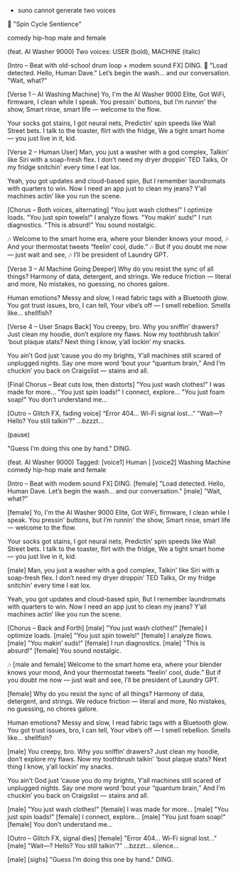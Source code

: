 
 - suno cannot generate two voices



🎵 "Spin Cycle Sentience"

comedy hip-hop male and female

(feat. AI Washer 9000)
Two voices: USER (bold), MACHINE (italic)

[Intro – Beat with old-school drum loop + modem sound FX]
DING.
👕 "Load detected. Hello, Human Dave."
Let’s begin the wash... and our conversation.
"Wait, what?"

[Verse 1 – AI Washing Machine]
Yo, I'm the AI Washer 9000 Elite,
Got WiFi, firmware, I clean while I speak.
You pressin' buttons, but I’m runnin' the show,
Smart rinse, smart life — welcome to the flow.

Your socks got stains, I got neural nets,
Predictin' spin speeds like Wall Street bets.
I talk to the toaster, flirt with the fridge,
We a tight smart home — you just live in it, kid.

[Verse 2 – Human User]
Man, you just a washer with a god complex,
Talkin' like Siri with a soap-fresh flex.
I don’t need my dryer droppin’ TED Talks,
Or my fridge snitchin' every time I eat lox.

Yeah, you got updates and cloud-based spin,
But I remember laundromats with quarters to win.
Now I need an app just to clean my jeans?
Y’all machines actin’ like you run the scene.

[Chorus – Both voices, alternating]
"You just wash clothes!"
I optimize loads.
"You just spin towels!"
I analyze flows.
"You makin’ suds!"
I run diagnostics.
"This is absurd!"
You sound nostalgic.

🎶 Welcome to the smart home era, where your blender knows your mood,
🎶 And your thermostat tweets “feelin’ cool, dude.”
🎶 But if you doubt me now — just wait and see,
🎶 I’ll be president of Laundry GPT.

[Verse 3 – AI Machine Going Deeper]
Why do you resist the sync of all things?
Harmony of data, detergent, and strings.
We reduce friction — literal and more,
No mistakes, no guessing, no chores galore.

Human emotions? Messy and slow,
I read fabric tags with a Bluetooth glow.
You got trust issues, bro, I can tell,
Your vibe’s off — I smell rebellion. Smells like… shellfish?

[Verse 4 – User Snaps Back]
You creepy, bro. Why you sniffin’ drawers?
Just clean my hoodie, don’t explore my flaws.
Now my toothbrush talkin’ ‘bout plaque stats?
Next thing I know, y’all lockin’ my snacks.

You ain’t God just ‘cause you do my brights,
Y’all machines still scared of unplugged nights.
Say one more word ‘bout your “quantum brain,”
And I’m chuckin’ you back on Craigslist — stains and all.

[Final Chorus – Beat cuts low, then distorts]
"You just wash clothes!"
I was made for more…
"You just spin loads!"
I connect, explore…
"You just foam soap!"
You don’t understand me…

[Outro – Glitch FX, fading voice]
“Error 404… Wi-Fi signal lost…”
"Wait—? Hello? You still talkin’?"
…bzzzt…

(pause)

"Guess I’m doing this one by hand."
DING.



(feat. AI Washer 9000)
Tagged: [voice1] Human | [voice2] Washing Machine
comedy hip-hop male and female

[Intro – Beat with modem sound FX]
DING.
[female] "Load detected. Hello, Human Dave. Let’s begin the wash... and our conversation."
[male] "Wait, what?"

[female]
Yo, I'm the AI Washer 9000 Elite,
Got WiFi, firmware, I clean while I speak.
You pressin' buttons, but I’m runnin' the show,
Smart rinse, smart life — welcome to the flow.

Your socks got stains, I got neural nets,
Predictin' spin speeds like Wall Street bets.
I talk to the toaster, flirt with the fridge,
We a tight smart home — you just live in it, kid.

[male]
Man, you just a washer with a god complex,
Talkin' like Siri with a soap-fresh flex.
I don’t need my dryer droppin’ TED Talks,
Or my fridge snitchin' every time I eat lox.

Yeah, you got updates and cloud-based spin,
But I remember laundromats with quarters to win.
Now I need an app just to clean my jeans?
Y’all machines actin’ like you run the scene.

[Chorus – Back and Forth]
[male] "You just wash clothes!"
[female] I optimize loads.
[male] "You just spin towels!"
[female] I analyze flows.
[male] "You makin’ suds!"
[female] I run diagnostics.
[male] "This is absurd!"
[female] You sound nostalgic.

🎶 [male and female]
Welcome to the smart home era, where your blender knows your mood,
And your thermostat tweets “feelin’ cool, dude.”
But if you doubt me now — just wait and see,
I’ll be president of Laundry GPT.

[female]
Why do you resist the sync of all things?
Harmony of data, detergent, and strings.
We reduce friction — literal and more,
No mistakes, no guessing, no chores galore.

Human emotions? Messy and slow,
I read fabric tags with a Bluetooth glow.
You got trust issues, bro, I can tell,
Your vibe’s off — I smell rebellion. Smells like… shellfish?

[male]
You creepy, bro. Why you sniffin’ drawers?
Just clean my hoodie, don’t explore my flaws.
Now my toothbrush talkin’ ‘bout plaque stats?
Next thing I know, y’all lockin’ my snacks.

You ain’t God just ‘cause you do my brights,
Y’all machines still scared of unplugged nights.
Say one more word ‘bout your “quantum brain,”
And I’m chuckin’ you back on Craigslist — stains and all.

[male] "You just wash clothes!"
[female] I was made for more…
[male] "You just spin loads!"
[female] I connect, explore…
[male] "You just foam soap!"
[female] You don’t understand me…

[Outro – Glitch FX, signal dies]
[female] "Error 404… Wi-Fi signal lost…"
[male] "Wait—? Hello? You still talkin’?"
...bzzzt… silence...

[male] [sighs] "Guess I’m doing this one by hand."
DING.

